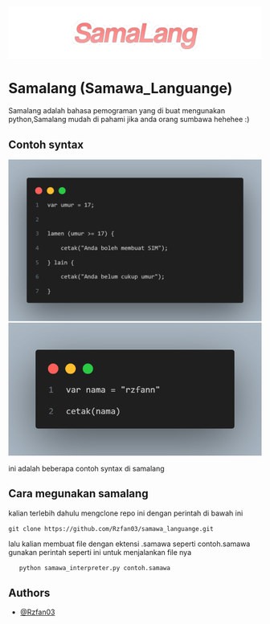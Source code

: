 
![Logo](1000795115.png)


# Samalang (Samawa_Languange)

Samalang adalah bahasa pemograman yang di buat mengunakan python,Samalang mudah di pahami jika anda orang sumbawa hehehee :)




## Contoh syntax

<img src="contoh if statement di samalang.png" alt="contoh1">
<br>
<img src="conton print di samalang.png" alt="contoh2">

ini adalah beberapa contoh syntax di samalang
## Cara megunakan samalang
kalian terlebih dahulu mengclone repo ini dengan perintah di bawah ini
```
git clone https://github.com/Rzfan03/samawa_languange.git
```
lalu kalian membuat file dengan ektensi .samawa seperti contoh.samawa
gunakan perintah seperti ini untuk menjalankan file nya

```bash
   python samawa_interpreter.py contoh.samawa
```

    
## Authors

- [@Rzfan03](https://www.github.com/Rzfan03)

